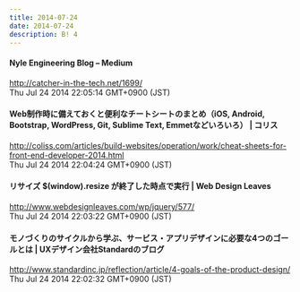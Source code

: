 ```yaml
---
title: 2014-07-24
date: 2014-07-24
description: B! 4
---
```


#### Nyle Engineering Blog – Medium
http://catcher-in-the-tech.net/1699/<br>
Thu Jul 24 2014 22:05:14 GMT+0900 (JST)<br>


####   Web制作時に備えておくと便利なチートシートのまとめ（iOS, Android, Bootstrap, WordPress, Git, Sublime Text, Emmetなどいろいろ） | コリス
http://coliss.com/articles/build-websites/operation/work/cheat-sheets-for-front-end-developer-2014.html<br>
Thu Jul 24 2014 22:04:24 GMT+0900 (JST)<br>


#### リサイズ $(window).resize が終了した時点で実行 | Web Design Leaves
http://www.webdesignleaves.com/wp/jquery/577/<br>
Thu Jul 24 2014 22:03:22 GMT+0900 (JST)<br>


#### モノづくりのサイクルから学ぶ、サービス・アプリデザインに必要な4つのゴールとは | UXデザイン会社Standardのブログ
http://www.standardinc.jp/reflection/article/4-goals-of-the-product-design/<br>
Thu Jul 24 2014 22:02:32 GMT+0900 (JST)<br>


